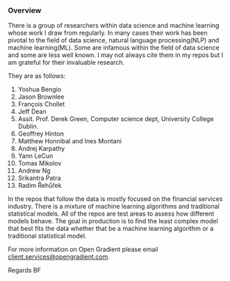 ### Overview

There is a group of researchers within data science and machine learning whose work I draw from regularly. In many cases their work has been pivotal to the field of data science, natural language processing(NLP) and machine learning(ML). Some are infamous within the field of data science and some are less well known. I may not always cite them in my repos but I am grateful for their invaluable research. 

They are as follows:

1. Yoshua Bengio 
2. Jason Brownlee 
3. François Chollet 
4. Jeff Dean 
5. Assit. Prof. Derek Green, Computer science dept, University College Dublin.
5. Geoffrey Hinton
6. Matthew Honnibal and Ines Montani 
7. Andrej Karpathy 
8. Yann LeCun 
9. Tomas Mikolov 
10. Andrew Ng 
11. Srikantra Patra 
12. Radim Řehůřek 

In the repos that follow the data is mostly focused on the financial services industry. There is a mixture of machine learning algorithms and traditional statistical models. All of the repos are test areas to assess how different models behave. The goal in production is to find the least complex model that best fits the data whether that be a machine learning algorithm or a traditional statistical model. 

For more information on Open Gradient please email client.services@opengradient.com.

Regards 
BF

 

